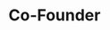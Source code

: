 --- 
name: "Tero Hänninen"
title: Co-Founder
bio: "With a couple of decades worth of practical experience from various parts of IT- and Information Security field, Tero has held various roles within Information-, Application- and Cyber-security"
image: /images/team/tero.jpeg
guest: false
---
